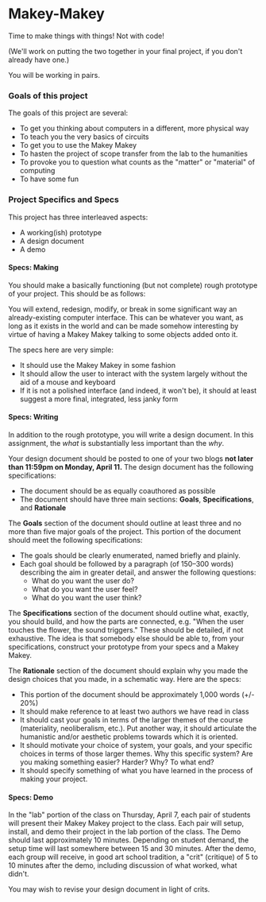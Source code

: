 # Makey-Makey

Time to make things with things! Not with code!

(We'll work on putting the two together in your final project, if you don't already have one.)

You will be working in pairs.

### Goals of this project
The goals of this project are several:

* To get you thinking about computers in a different, more physical way
* To teach you the very basics of circuits
* To get you to use the Makey Makey
* To hasten the project of scope transfer from the lab to the humanities
* To provoke you to question what counts as the "matter" or "material" of computing
* To have some fun

### Project Specifics and Specs
This project has three interleaved aspects:

* A working(ish) prototype
* A design document
* A demo

#### Specs: Making
You should make a basically functioning (but not complete) rough prototype of your project. This should be as follows:

You will extend, redesign, modify, or break in some significant way an already-existing computer interface. This can be whatever you want, as long as it exists in the world and can be made somehow interesting by virtue of having a Makey Makey talking to some objects added onto it.

The specs here are very simple:
* It should use the Makey Makey in some fashion
* It should allow the user to interact with the system largely without the aid of a mouse and keyboard
* If it is not a polished interface (and indeed, it won't be), it should at least suggest a more final, integrated, less janky form

#### Specs: Writing
In addition to the rough prototype, you will write a design document. In this assignment, the *what* is substantially less important than the *why*.

Your design document should be posted to one of your two blogs **not later than 11:59pm on Monday, April 11.** The design document has the following specifications:

* The document should be as equally coauthored as possible
* The document should have three main sections: **Goals**, **Specifications**, and **Rationale**

The **Goals** section of the document should outline at least three and no more than five major goals of the project. This portion of the document should meet the following specifications:
* The goals should be clearly enumerated, named briefly and plainly.
* Each goal should be followed by a paragraph (of 150–300 words) describing the aim in greater detail, and answer the following questions:
  * What do you want the user do?
  * What do you want the user feel?
  * What do you want the user think?

The **Specifications** section of the document should outline what, exactly, you should build, and how the parts are connected, e.g. "When the user touches the flower, the sound triggers." These should be detailed, if not exhaustive. The idea is that somebody else should be able to, from your specifications, construct your prototype from your specs and a Makey Makey.

The **Rationale** section of the document should explain why you made the design choices that you made, in a schematic way. Here are the specs:

* This portion of the document should be approximately 1,000 words (+/- 20%)
* It should make reference to at least two authors we have read in class
* It should cast your goals in terms of the larger themes of the course (materiality, neoliberalism, etc.). Put another way, it should articulate the humanistic and/or aesthetic problems towards which it is oriented.
* It should motivate your choice of system, your goals, and your specific choices in terms of those larger themes. Why this specific system? Are you making something easier? Harder?  Why? To what end?
* It should specify something of what you have learned in the process of making your project.

#### Specs: Demo
In the "lab" portion of the class on Thursday, April 7, each pair of students will present their Makey Makey project to the class. Each pair will setup, install, and demo their project in the lab portion of the class. The Demo should last approximately 10 minutes. Depending on student demand, the setup time will last somewhere between 15 and 30 minutes. After the demo, each group will receive, in good art school tradition, a "crit" (critique) of 5 to 10 minutes after the demo, including discussion of what worked, what didn't.

You may wish to revise your design document in light of crits.
